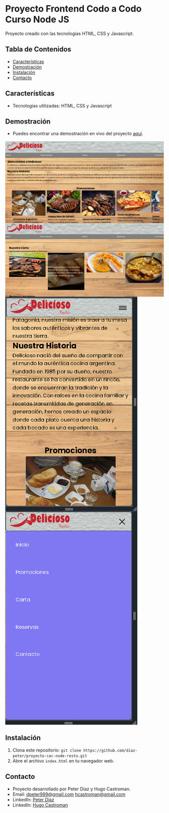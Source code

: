 # Proyecto Frontend Codo a Codo Curso Node JS

Proyecto creado con las tecnologias HTML, CSS y Javascript.

## Tabla de Contenidos

- [Características](#características)
- [Demostración](#demostración)
- [Instalación](#instalación)
- [Contacto](#contacto)

## Características

- Tecnologias utilizadas: HTML, CSS y Javascript

## Demostración

- Puedes encontrar una demostración en vivo del proyecto [aquí](https://diaz-peter.github.io/proyecto-cac-node-resto/).

<img align="center" title="img1" alt="img1" src="https://github.com/diaz-peter/proyecto-cac-node-resto/blob/main/IMAGENES/img1.png">

<img align="center" title="img2" alt="img2" src="https://github.com/diaz-peter/proyecto-cac-node-resto/blob/main/IMAGENES/img2.png">

<img align="center" title="img4" alt="img4" src="https://github.com/diaz-peter/proyecto-cac-node-resto/blob/main/IMAGENES/img4.png">

<img align="center" title="img5" alt="img5" src="https://github.com/diaz-peter/proyecto-cac-node-resto/blob/main/IMAGENES/img5.png">

## Instalación

1. Clona este repositorio: `git clone https://github.com/diaz-peter/proyecto-cac-node-resto.git`
2. Abre el archivo `index.html` en tu navegador web.

## Contacto

- Proyecto desarrollado por Peter Diaz y Hugo Castroman. 
- Email: dpeter999@gmail.com hcastroman@gmail.com
- LinkedIn: [Peter Diaz](https://www.linkedin.com/in/diaz-peter/)
- LinkedIn: [Hugo Castroman](https://www.linkedin.com/in/hugo-ariel-castroman/)




